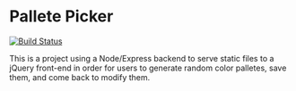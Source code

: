 # Pallete Picker

[![Build Status](https://travis-ci.org/etcetera8/pallete-picker.svg?branch=master)](https://travis-ci.org/etcetera8/pallete-picker)

This is a project using a Node/Express backend to serve static files to a jQuery front-end in order for users to generate random color palletes, save them, and come back to modify them.
